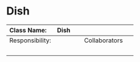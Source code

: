 # Dish

Class Name:|Dish|&nbsp;|&nbsp;|&nbsp;
:--|:--|:--:|--:|--:
Responsibility:|&nbsp;|&nbsp;|Collaborators|&nbsp;
&nbsp;|&nbsp;|&nbsp;|&nbsp;|&nbsp;
